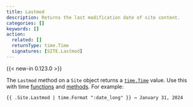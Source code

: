 ```yaml
---
title: Lastmod
description: Returns the last modification date of site content.
categories: []
keywords: []
action:
  related: []
  returnType: time.Time
  signatures: [SITE.Lastmod]
---
```


{{< new-in 0.123.0 >}}

The `Lastmod` method on a `Site` object returns a [`time.Time`] value. Use this with time [functions] and [methods]. For example:

```go-html-template
{{ .Site.Lastmod | time.Format ":date_long" }} → January 31, 2024

```

[`time.Time`]: https://pkg.go.dev/time#Time
[functions]: /functions/time/
[methods]: /methods/time/
